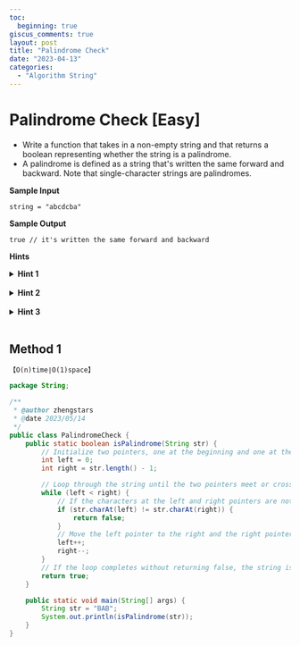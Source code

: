 ```yaml
---
toc:
  beginning: true
giscus_comments: true
layout: post
title: "Palindrome Check"
date: "2023-04-13"
categories:
  - "Algorithm String"
---
```


# Palindrome Check [Easy]

- Write a function that takes in a non-empty string and that returns a boolean representing whether the string is a palindrome.
- A palindrome is defined as a string that's written the same forward and backward. Note that single-character strings are palindromes.

**Sample Input**

```
string = "abcdcba"
```

**Sample Output**

```
true // it's written the same forward and backward
```



**Hints**
<br>

<details> <summary><b>Hint 1</b></summary>
    <br>
    <i><strong> Start by building the input string in reverse order and comparing this newly built string to the input string. Can you do this without using string concatenations? </strong></i>
</details>




<br>

<details> <summary><b>Hint 2</b></summary>
    <br>
    <i><strong> Can you optimize your algorithm by using recursion? What are the implications of recursion on an algorithm's space-time complexity analysis. </strong></i>
</details>


<br>

<details> <summary><b>Hint 3</b></summary>
    <br>
    <i><strong> Go back to an iterative solution and try using pointers to solve this problem: start with a pointer at the first index of the string and a pointer at the final index of the string. What can you do from there? </strong></i>
</details>


<br>

## Method 1

```tex
【O(n)time∣O(1)space】
```

```java
package String;

/**
 * @author zhengstars
 * @date 2023/05/14
 */
public class PalindromeCheck {
    public static boolean isPalindrome(String str) {
        // Initialize two pointers, one at the beginning and one at the end of the string
        int left = 0;
        int right = str.length() - 1;

        // Loop through the string until the two pointers meet or cross
        while (left < right) {
            // If the characters at the left and right pointers are not equal, return false
            if (str.charAt(left) != str.charAt(right)) {
                return false;
            }
            // Move the left pointer to the right and the right pointer to the left
            left++;
            right--;
        }
        // If the loop completes without returning false, the string is a palindrome
        return true;
    }

    public static void main(String[] args) {
        String str = "BAB";
        System.out.println(isPalindrome(str));
    }
}
```

